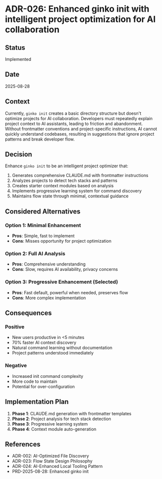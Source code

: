 # ADR-026: Enhanced ginko init with intelligent project optimization for AI collaboration

## Status
Implemented

## Date
2025-08-28

## Context
Currently, `ginko init` creates a basic directory structure but doesn't optimize projects for AI collaboration. Developers must repeatedly explain project context to AI assistants, leading to friction and abandonment. Without frontmatter conventions and project-specific instructions, AI cannot quickly understand codebases, resulting in suggestions that ignore project patterns and break developer flow.

## Decision
Enhance `ginko init` to be an intelligent project optimizer that:
1. Generates comprehensive CLAUDE.md with frontmatter instructions
2. Analyzes projects to detect tech stacks and patterns
3. Creates starter context modules based on analysis
4. Implements progressive learning system for command discovery
5. Maintains flow state through minimal, contextual guidance

## Considered Alternatives

### Option 1: Minimal Enhancement
- **Pros**: Simple, fast to implement
- **Cons**: Misses opportunity for project optimization

### Option 2: Full AI Analysis
- **Pros**: Comprehensive understanding
- **Cons**: Slow, requires AI availability, privacy concerns

### Option 3: Progressive Enhancement (Selected)
- **Pros**: Fast default, powerful when needed, preserves flow
- **Cons**: More complex implementation

## Consequences

### Positive
- New users productive in <5 minutes
- 70% faster AI context discovery
- Natural command learning without documentation
- Project patterns understood immediately

### Negative
- Increased init command complexity
- More code to maintain
- Potential for over-configuration

## Implementation Plan
1. **Phase 1**: CLAUDE.md generation with frontmatter templates
2. **Phase 2**: Project analysis for tech stack detection
3. **Phase 3**: Progressive learning system
4. **Phase 4**: Context module auto-generation

## References
- ADR-002: AI-Optimized File Discovery
- ADR-023: Flow State Design Philosophy
- ADR-024: AI-Enhanced Local Tooling Pattern
- PRD-2025-08-28: Enhanced ginko init